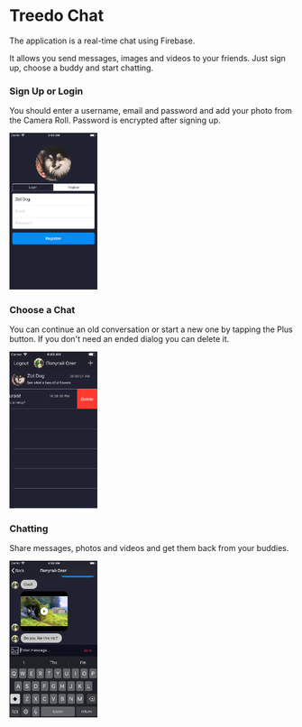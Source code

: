 # Treedo Chat

The application is a real-time chat using Firebase.

It allows you send messages, images and videos to your friends. Just sign up, choose a buddy and start chatting.

### Sign Up or Login

You should enter a username, email and password and add your photo from the Camera Roll. 
Password is encrypted after signing up.

<img src="Screenshots/login.png" width=156 alt='Login screen'>

### Choose a Chat

You can continue an old conversation or start a new one by tapping the Plus button. 
If you don't need an ended dialog you can delete it.

<img src="Screenshots/chats.png" width=156 alt='Chats screen'>

### Chatting

Share messages, photos and videos and get them back from your buddies. 

<img src="Screenshots/chat.png" width=156 alt='Chat screen'>

